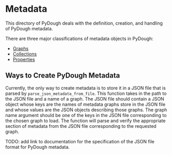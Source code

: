 # Metadata

This directory of PyDough deals with the definition, creation, and handling of PyDough metadata.

There are three major classifications of metadata objects in PyDough:
- [Graphs](graphs/README.md)
- [Collections](collections/README.md)
- [Properties](properties/README.md)

## Ways to Create PyDough Metadata

Currently, the only way to create metadata is to store it in a JSON file that is parsed by `parse_json_metadata_from_file`. This function takes in the path to the JSON file and a name of a graph. The JSON file should contain a JSON object whose keys are the names of metadata graphs store in the JSON file and whose values are the JSON objects describing those graphs. The graph name argument should be one of the keys in the JSON file corresponding to the chosen graph to load. The function will parse and verify the appropriate section of metadata from the JSON file corresponding to the requested graph.

TODO: add link to documentation for the specification of the JSON file format for PyDough metadata.
